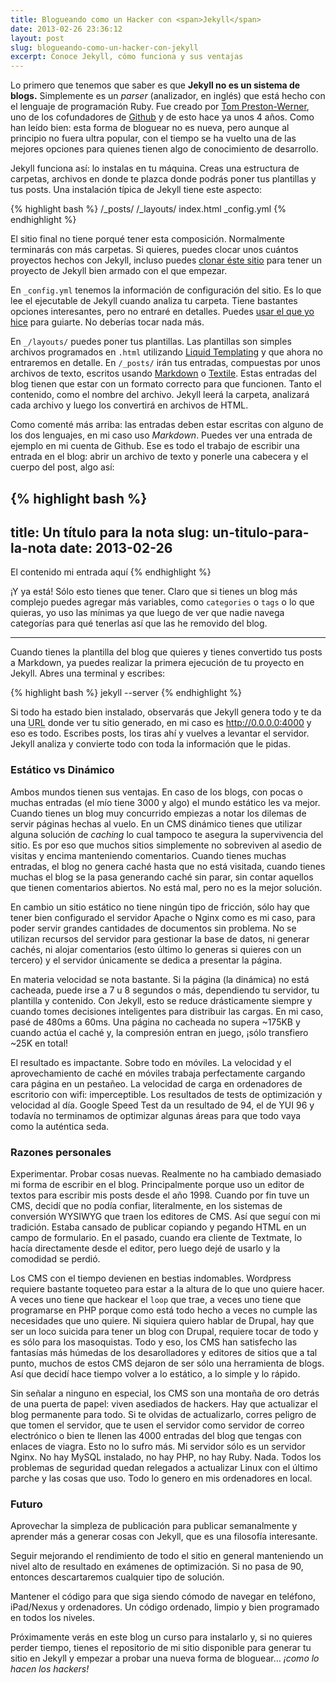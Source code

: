 ```yaml
---
title: Blogueando como un Hacker con <span>Jekyll</span>
date: 2013-02-26 23:36:12
layout: post
slug: blogueando-como-un-hacker-con-jekyll
excerpt: Conoce Jekyll, cómo funciona y sus ventajas
---
```


Lo primero que tenemos que saber es que **Jekyll no es un sistema de blogs.** Simplemente es un *parser* (analizador, en inglés) que está hecho con el lenguaje de programación Ruby. Fue creado por [Tom Preston-Werner][tom], uno de los cofundadores de [Github][git] y de esto hace ya unos 4 años. Como han leído bien: esta forma de bloguear no es nueva, pero aunque al principio no fuera ultra popular, con el tiempo se ha vuelto una de las mejores opciones para quienes tienen algo de conocimiento de desarrollo.

Jekyll funciona así: lo instalas en tu máquina. Creas una estructura de carpetas, archivos en donde te plazca donde podrás poner tus plantillas y tus posts. Una instalación típica de Jekyll tiene este aspecto:

{% highlight bash %}
  /_posts/
  /_layouts/
  index.html
  _config.yml
{% endhighlight %}

El sitio final no tiene porqué tener esta composición. Normalmente terminarás con más carpetas. Si quieres, puedes clocar unos cuántos proyectos hechos con Jekyll, incluso puedes [clonar éste sitio](https://github.com/meerita/minidenet "meerita/minidenet · Github") para tener un proyecto de Jekyll bien armado con el que empezar.

En `_config.yml` tenemos la información de configuración del sitio. Es lo que lee el ejecutable de Jekyll cuando analiza tu carpeta. Tiene bastantes opciones interesantes, pero no entraré en detalles. Puedes [usar el que yo hice](https://github.com/meerita/minidenet/blob/master/_config.yml "minidenet/_config.yml at master · meerita/minidenet · GitHub") para guiarte. No deberías tocar nada más.

En `_/layouts/` puedes poner tus plantillas. Las plantillas son simples archivos programados en `.html` utilizando [Liquid Templating][liq] y que ahora no entraremos en detalle. En `/_posts/` irán tus entradas, compuestas por unos archivos de texto, escritos usando [Markdown][md] o [Textile][text]. Estas entradas del blog tienen que estar con un formato correcto para que funcionen. Tanto el contenido, como el nombre del archivo. Jekyll leerá la carpeta, analizará cada archivo y luego los convertirá en archivos de HTML.

Como comenté más arriba: las entradas deben estar escritas con alguno de los dos lenguajes, en mi caso uso *Markdown*. Puedes ver una entrada de ejemplo en mi cuenta de Github. Ese es todo el trabajo de escribir una entrada en el blog: abrir un archivo de texto y ponerle una cabecera y el cuerpo del post, algo así:

{% highlight bash %}
  ---
  title: Un título para la nota
  slug: un-titulo-para-la-nota
  date: 2013-02-26
  ---

  El contenido mi entrada aquí
{% endhighlight %}

¡Y ya está! Sólo esto tienes que tener. Claro que si tienes un blog más complejo puedes agregar más variables, como `categories` o `tags` o lo que quieras, yo uso las mínimas ya que luego de ver que nadie navega categorías para qué tenerlas así que las he removido del blog.

***

Cuando tienes la plantilla del blog que quieres y tienes convertido tus posts a Markdown, ya puedes realizar la primera 
ejecución de tu proyecto en Jekyll. Abres una terminal y escribes:

{% highlight bash %}
  jekyll --server
{% endhighlight %}

Si todo ha estado bien instalado, observarás que Jekyll genera todo y te da una <abbr title="Uniform Resource Locator" title="en">URL</abbr> donde ver tu sitio generado, en mi caso es http://0.0.0.0:4000 y eso es todo. Escribes posts, los tiras ahí y vuelves a levantar el servidor. Jekyll analiza y convierte todo con toda la información que le pidas.

### Estático vs Dinámico

Ambos mundos tienen sus ventajas. En caso de los blogs, con pocas o muchas entradas (el mío tiene 3000 y algo) el mundo estático les va mejor. Cuando tienes un blog muy concurrido empiezas a notar los dilemas de servir páginas hechas al vuelo. En un CMS dinámico tienes que utilizar alguna solución de *caching* lo cual tampoco te asegura la supervivencia del sitio. Es por eso que muchos sitios simplemente no sobreviven al asedio de visitas y encima manteniendo comentarios. Cuando tienes muchas entradas, el blog no genera caché hasta que no está visitada, cuando tienes muchas el blog se la pasa generando caché sin parar, sin contar aquellos que tienen comentarios abiertos. No está mal, pero no es la mejor solución.

En cambio un sitio estático no tiene ningún tipo de fricción, sólo hay que tener bien configurado el servidor Apache o Nginx como es mi caso, para poder servir grandes cantidades de documentos sin problema. No se utilizan recursos del servidor para gestionar la base de datos, ni generar cachés, ni alojar comentarios (esto último lo generas si quieres con un tercero) y el servidor únicamente se dedica a presentar la página.

En materia velocidad se nota bastante. Si la página (la dinámica) no está cacheada, puede irse a 7 u 8 segundos o más, dependiendo tu servidor, tu plantilla y contenido. Con Jekyll, esto se reduce drásticamente siempre y cuando tomes decisiones inteligentes para distribuir las cargas. En mi caso, pasé de 480ms a 60ms. Una página no cacheada no supera ~175KB y cuando actúa el caché y, la compresión entran en juego, ¡sólo transfiero ~25K en total! 

El resultado es impactante. Sobre todo en móviles. La velocidad y el aprovechamiento de caché en móviles trabaja perfectamente cargando cara página en un pestañeo. La velocidad de carga en ordenadores de escritorio con wifi: imperceptible. Los resultados de tests de optimización y velocidad al día. Google Speed Test da un resultado de 94, el de YUI 96 y todavía no terminamos de optimizar algunas áreas para que todo vaya como la auténtica seda.

### Razones personales

Experimentar. Probar cosas nuevas. Realmente no ha cambiado demasiado mi forma de escribir en el blog. Principalmente porque uso un editor de textos para escribir mis posts desde el año 1998. Cuando por fin tuve un CMS, decidí que no podía confiar, literalmente, en los sistemas de conversión WYSIWYG que traen los editores de CMS. Así que seguí con mi tradición. Estaba cansado de publicar copiando y pegando HTML en un campo de formulario. En el pasado, cuando era cliente de Textmate, lo hacía directamente desde el editor, pero luego dejé de usarlo y la comodidad se perdió.

Los CMS con el tiempo devienen en bestias indomables. Wordpress requiere bastante toqueteo para estar a la altura de lo que uno quiere hacer. A veces uno tiene que hackear el `loop` que trae, a veces uno tiene que programarse en PHP porque como está todo hecho a veces no cumple las necesidades que uno quiere. Ni siquiera quiero hablar de Drupal, hay que ser un loco suicida para tener un blog con Drupal, requiere tocar de todo y es sólo para los masoquistas. Todo y eso, los CMS han satisfecho las fantasías más húmedas de los desarolladores y editores de sitios que a tal punto, muchos de estos CMS dejaron de ser sólo una herramienta de blogs. Así que decidí hace tiempo volver a lo estático, a lo simple y lo rápido.

Sin señalar a ninguno en especial, los CMS son una montaña de oro detrás de una puerta de papel: viven asediados de hackers. Hay que actualizar el blog permanente para todo. Si te olvidas de actualizarlo, corres peligro de que tomen el servidor, que te usen el servidor como servidor de correo electrónico o bien te llenen las 4000 entradas del blog que tengas con enlaces de viagra. Esto no lo sufro más. Mi servidor sólo es un servidor Nginx. No hay MySQL instalado, no hay PHP, no hay Ruby. Nada. Todos los problemas de seguridad quedan relegados a actualizar Linux con el último parche y las cosas que uso. Todo lo genero en mis ordenadores en local.

### Futuro

Aprovechar la simpleza de publicación para publicar semanalmente y aprender más a generar cosas con Jekyll, que es una filosofía  interesante.

Seguir mejorando el rendimiento de todo el sitio en general manteniendo un nivel alto de resultado en exámenes de optimización. Si no pasa de 90, entonces descartaremos cualquier tipo de solución.

Mantener el código para que siga siendo cómodo de navegar en teléfono, iPad/Nexus y ordenadores. Un código ordenado, limpio y bien programado en todos los niveles.

Próximamente verás en este blog un curso para instalarlo y, si no quieres perder tiempo, tienes el repositorio de mi sitio disponible para generar tu sitio en Jekyll y empezar a probar una nueva forma de bloguear… *¡como lo hacen los hackers!*

[jk]: http://jekyllrb.com/  "Google Search for life"
[tom]: http://tom.preston-werner.com/ "Tom Preston-Werner"
[git]: http://github.com/ "Github · Build software better, together."
[pages]: http://pages.github.com/ "Github Pages"
[ruby]: http://www.ruby-lang.org/es/ "Lenguaje de Programación Ruby"
[text]: http://textile.sitemonks.com/ "Textile 2.2 Test Page"
[md]: http://daringfireball.net/projects/markdown/ "Daring Fireball: Markdown"
[liq]: http://liquidmarkup.org "The Liquid Templating Markup"